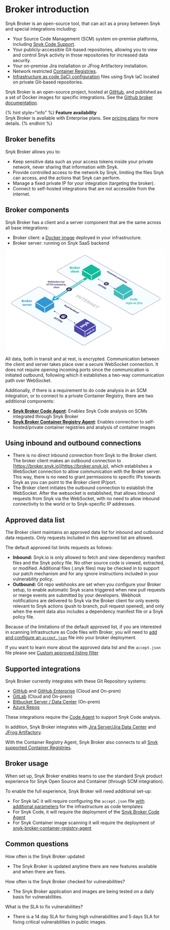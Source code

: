 # Broker introduction



Snyk Broker is an open-source tool, that can act as a proxy between Snyk and special integrations including:

* Your Source Code Management (SCM) system on-premise platforms, including [Snyk Code Support](../../../products/snyk-code/deployment-options/snyk-code-local-git-support.md).
* Your publicly-accessible Git-based repositories, allowing you to view and control Snyk activity in those repositories for increased data security.
* Your on-premise Jira installation or JFrog Artifactory installation.
* Network restricted [Container Registries](snyk-broker-container-registry-agent/).
* [Infrastructure as code (IaC) configuration](snyk-broker-infrastructure-as-code-detection/) files using Snyk IaC located on private Git-based repositories.

Snyk Broker is an open-source project, hosted at [GitHub](https://github.com/snyk/broker), and published as a set of Docker images for specific integrations. See the [Github broker documentation](https://github.com/snyk/broker/blob/master/README.md).

{% hint style="info" %}
**Feature availability**\
Snyk Broker is available with Enterprise plans. See [pricing plans](https://snyk.io/plans/) for more details.
{% endhint %}

## Broker benefits

Snyk Broker allows you to:

* Keep sensitive data such as your access tokens inside your private network, never sharing that information with Snyk.
* Provide controlled access to the network by Snyk, limiting the files Snyk can access, and the actions that Snyk can perform.
* Manage a fixed private IP for your integration (targeting the broker).
* Connect to self-hosted integrations that are not accessible from the internet.

## Broker components

Snyk Broker has a client and a server component that are the same across all base integrations:

* Broker client: a [Docker image](https://hub.docker.com/r/snyk/broker/) deployed in your infrastructure.
* Broker server: running on Snyk SaaS backend

![](../../../.gitbook/assets/image2-4-.png)

All data, both in transit and at rest, is encrypted. Communication between the client and server takes place over a secure WebSocket connection. It does not require opening incoming ports since the communication is initiated outbound, following which it establishes a two-way communication path over WebSocket.

Additionally, if there is a requirement to do code analysis in an SCM integration, or to connect to a private Container Registry, there are two additional components:

* [**Snyk Broker Code Agent**](broken-reference): Enables Snyk Code analysis on SCMs integrated through Snyk Broker
* [**Snyk Broker Container Registry Agent**](broken-reference): Enables connection to self-hosted/private container registries and analysis of container images

## Using inbound and outbound connections

* There is no direct inbound connection from Snyk to the Broker client. The broker client makes an outbound connection to [https://broker.snyk.io](https://broker.snyk.io), which establishes a WebSocket connection to allow communication with the Broker server. This way, there is no need to grant permissions to specific IPs towards Snyk as you can point to the Broker client IP/port.
* The Broker client initiates the outbound connection to establish the WebSocket. After the websocket is established, that allows inbound requests from Snyk via the WebSocket, with no need to allow inbound connectivity to the world or to Snyk-specific IP addresses.

## **Approved data list**

The Broker client maintains an approved data list for inbound and outbound data requests. Only requests included in this approved list are allowed.

The default approved list limits requests as follows:

* **Inbound:** Snyk.io is only allowed to fetch and view dependency manifest files and the Snyk policy file. No other source code is viewed, extracted, or modified. Additional files (.snyk files) may be checked in to support our patch mechanism and for any ignore instructions included in your vulnerability policy.
* **Outbound:** Git repo webhooks are set when you configure your Broker setup, to enable automatic Snyk scans triggered when new pull requests or merge events are submitted by your developers. Webhook notifications are delivered to Snyk via the Broker client for only events relevant to Snyk actions (push to branch, pull request opened), and only when the event data also includes a dependency manifest file or a Snyk policy file.

Because of the limitations of the default approved list, if you are interested in scanning Infrastructure as Code files with Broker, you will need to [add and configure an `accept.json`](broken-reference) file into your broker deployment.

If you want to learn more about the approved data list and the `accept.json` file please see [Custom approved listing filter](set-up-snyk-broker/how-to-install-and-configure-your-snyk-broker-client.md)

## **Supported integrations**

Snyk Broker currently integrates with these Git Repository systems:

* [GitHub](https://docs.snyk.io/integrations/git-repository-scm-integrations/github-integration) and [GitHub Enterprise](https://docs.snyk.io/integrations/git-repository-scm-integrations/github-enterprise-integration) (Cloud and On-prem)
* [GitLab](https://docs.snyk.io/integrations/git-repository-scm-integrations/gitlab-integration) (Cloud and On-prem)
* [Bitbucket Server / Data Center](../git-repository-scm-integrations/bitbucket-data-center-server-integration.md) (On-prem)
* [Azure Repos](https://docs.snyk.io/integrations/git-repository-scm-integrations/azure-repos-integration)&#x20;

These integrations require the [Code Agent](snyk-broker-code-agent.md) to support Snyk Code analysis.

In addition, Snyk Broker integrates with [Jira Server/Jira Data Center](../notifications-ticketing-system-integrations/jira.md) and [JFrog Artifactory](../private-registry-integrations/artifactory-registry-setup.md).

With the Container Registry Agent, Snyk Broker also connects to all [Snyk supported Container Registries](snyk-broker-container-registry-agent/).

## **Broker usage**

When set up, Snyk Broker enables teams to use the standard Snyk product experience for Snyk Open Source and Container (through SCM integration).

To enable the full experience, Snyk Broker will need additional set-up:

* For Snyk IaC it will require configuring the `accept.json` file [with additional parameters](snyk-broker-infrastructure-as-code-detection/) for the infrastructure as code templates
* For Snyk Code, it will require the deployment of the [Snyk Broker Code Agent](snyk-broker-code-agent.md)
* For Snyk Container image scanning it will require the deployment of [snyk-broker-container-registry-agent](snyk-broker-container-registry-agent/ "mention")

## Common questions

How often is the Snyk Broker updated

* The Snyk Broker is updated anytime there are new features available and when there are fixes.

How often is the Snyk Broker checked for vulnerabilities?

* The Snyk Broker application and images are being tested on a daily basis for vulnerabilities.

What is the SLA to fix vulnerabilities?

* There is a 14 day SLA for fixing high vulnerabilities and 5 days SLA for fixing critical vulnerabilities in public images.
